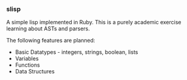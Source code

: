 ### slisp

A simple lisp implemented in Ruby. This is a purely academic exercise learning about ASTs and parsers.

The following features are planned:

* Basic Datatypes - integers, strings, boolean, lists
* Variables
* Functions
* Data Structures
